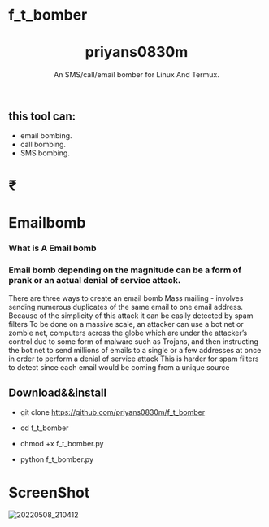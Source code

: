 # f_t_bomber

<h1 align="center">priyans0830m</h1>
<p align="center">An SMS/call/email bomber for Linux And Termux.</p><br>


## this tool can:
* email bombing. 
* call bombing.
* SMS bombing.

# ₹

# Emailbomb


### What is A Email bomb


### Email bomb depending on the magnitude can be a form of prank or an actual denial of service attack.
There are three ways to create an email bomb Mass mailing - involves sending numerous duplicates of the 
same email to one email address. Because of the simplicity of this attack it can be easily detected by spam filters
To be done on a massive scale, an attacker can use a bot net or zombie net, computers across the globe
which are under the attacker’s control due to some form of malware such as Trojans, and then instructing the bot net to
send millions of emails to a single or a few addresses at once in order to perform a denial of service attack
This is harder for spam filters to detect since each email would be coming from a unique source


## Download&&install

* git clone https://github.com/priyans0830m/f_t_bomber

* cd f_t_bomber

* chmod +x f_t_bomber.py

* python f_t_bomber.py

# ScreenShot


![20220508_210412](https://user-images.githubusercontent.com/97976765/167303625-b986829c-f41f-420d-b39f-ce73e13c092b.jpg)



